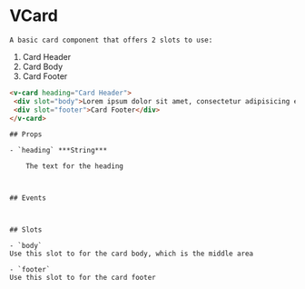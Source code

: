 # VCard
    A basic card component that offers 2 slots to use:
1. Card Header
2. Card Body
3. Card Footer

```html
<v-card heading="Card Header">
 <div slot="body">Lorem ipsum dolor sit amet, consectetur adipisicing elit. Odit eius corrupti a sint recusandae neque dolorum distinctio cupiditate. Unde non, odit praesentium odio, voluptate laboriosam eos quod vero ipsa nemo.</div>
 <div slot="footer">Card Footer</div>
</v-card>
```
    
    ## Props
    
    - `heading` ***String***
        
        The text for the heading
    
    
    
    ## Events
    
    
    
    ## Slots
    
    - `body`
    Use this slot to for the card body, which is the middle area
    
    - `footer`
    Use this slot to for the card footer
    
    
    